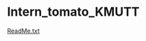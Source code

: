 # Intern_tomato_KMUTT
[ReadMe.txt](https://github.com/pannareeb/Intern_tomato_KMUTT/files/9759708/ReadMe.txt)

